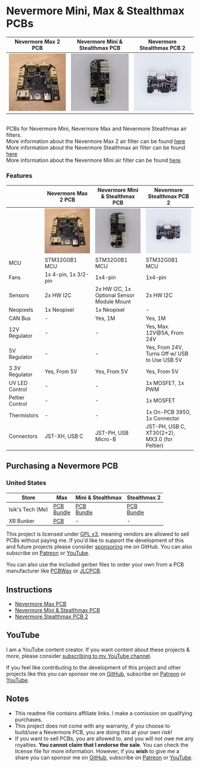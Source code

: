 # Nevermore Mini, Max & Stealthmax PCBs
| Nevermore Max 2 PCB | Nevermore Mini & Stealthmax PCB | Nevermore Stealthmax PCB 2|
| --- | --- | --- |
|<img src="./Images/Max.jpg" width="360"/>|<img src="./Images/SM.jpg" width="360"/>|<img src="./Images/SM2.jpg" width="360"/>|

<br>PCBs for Nevermore Mini, Nevermore Max and Nevermore Stealthmax air filters. 
<br>More information about the Nevermore Max 2 air filter can be found [here](https://github.com/nevermore3d/Nevermore_Max)
<br>More information about the Nevermore Stealthmax air filter can be found [here](https://github.com/nevermore3d/StealthMax)
<br>More information about the Nevermore Mini air filter can be found [here](https://www.printables.com/model/757663-nevermore-mini-3d-printer-hepa-and-carbon-air-filt).

### Features
|| Nevermore Max 2 PCB | Nevermore Mini & Stealthmax PCB | Nevermore Stealthmax PCB 2|
|---|---|---|---|
||<img src="./Images/Max.jpg" width="360"/>|<img src="./Images/SM.jpg" width="360"/>|<img src="./Images/SM2.jpg" width="360"/>|
|MCU|STM32G0B1 MCU|STM32G0B1 MCU|STM32G0B1 MCU|
|Fans|1x 4-pin, 1x 3/2-pin|1x4-pin|1x4-pin|
|Sensors|2x HW I2C|2x HW I2C, 1x Optional Sensor Module Mount|2x HW I2C|
|Neopixels|1x Neopixel|1x Neopixel|-|
|CAN Bus|-|Yes, 1M|Yes, 1M|
|12V Regulator|-|-|Yes, Max. 12V@5A, From 24V|
|5V Regulator|-|-|Yes, From 24V, Turns Off w/ USB to Use USB 5V|
|3.3V Regulator|Yes, From 5V|Yes, From 5V|Yes, From 5V|
|UV LED Control|-|-|1x MOSFET, 1x PWM|
|Peltier Control|-|-|1x MOSFET|
|Thermistors|-|-|1x On-PCB 3950, 1x Connector|
|Connectors|JST-XH, USB C|JST-PH, USB Micro-B|JST-PH, USB C, XT30(2+2), MX3.0 (for Peltier)|

## Purchasing a Nevermore PCB
### United States
|Store|Max|Mini & Stealthmax|Stealthmax 2|
|---|---|---|---|
|Isik's Tech (Me)|[PCB](https://store.isiks.tech/products/nevermore-max-controller-pcb)<br>[Bundle](https://store.isiks.tech/products/nevermore-max-bundle)|[PCB](https://store.isiks.tech/products/nevermore-stealthmax-pxb)<br>[Bundle](https://store.isiks.tech/products/nevermore-stealthmax-bundle)|[PCB](https://store.isiks.tech/products/nevermore-stealthmax-2-pcb)<br>[Bundle](https://store.isiks.tech/products/nevermore-stealthmax-2-bundle)|
|XR Bunker|[PCB](https://xrbunker.works/products/nevermore-max-2-red-pcb-by-xbst_isik)|-|-|

This project is licensed under [GPL v3](./LICENSE), meaning vendors are allowed to sell PCBs without paying me. If you'd like to support the development of this and future projects please consider [sponsoring](https://github.com/sponsors/xbst) me on GitHub. You can also subscribe on [Patreon](https://l.isiks.tech/patreon) or [YouTube](https://l.isiks.tech/member).

You can also use the included gerber files to order your own from a PCB manufacturer like [PCBWay](https://www.pcbway.com/setinvite.aspx?inviteid=374841) or [JLCPCB](https://jlcpcb.com/).
<br>

## Instructions
- [Nevermore Max PCB](./Docs/Max.md)
- [Nevermore Mini & Stealthmax PCB](./Docs/SM.md)
- [Nevermore Stealthmax PCB 2](./Docs/SM2.md)

## YouTube

I am a YouTube content creator. If you want content about these projects & more, please consider [subscribing to my YouTube channel](https://www.youtube.com/channel/UClAWYmCkHjsbaX9Wz1df2mg).
<br>

If you feel like contributing to the development of this project and other projects like this you can sponsor me on [GitHub](https://github.com/sponsors/xbst), subscribe on [Patreon](https://l.isiks.tech/patreon) or [YouTube](https://l.isiks.tech/member).

## Notes
- This readme file contains affiliate links. I make a comission on qualifying purchases.
- This project does not come with any warranty, if you choose to build/use a Nevermore PCB, you are doing this at your own risk!
- If you want to sell PCBs, you are allowed to, and you will not owe me any royalties. **You cannot claim that I endorse the sale**. You can check the license file for more information. However, if you **wish** to give me a share you can sponsor me on [GitHub](https://github.com/sponsors/xbst), subscribe on [Patreon](https://l.isiks.tech/patreon) or [YouTube](https://l.isiks.tech/member).
